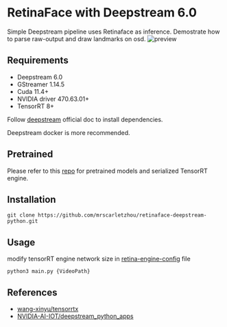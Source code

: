 <!--
 * @Author: zhouyuchong
 * @Date: 2023-07-12 10:47:30
 * @Description: 
 * @LastEditors: zhouyuchong
 * @LastEditTime: 2023-07-12 15:05:56
-->
# RetinaFace with Deepstream 6.0
Simple Deepstream pipeline uses Retinaface as inference. 
Demostrate how to parse raw-output and draw landmarks on osd.
![preview](./output.gif)

## Requirements
+ Deepstream 6.0
+ GStreamer 1.14.5
+ Cuda 11.4+
+ NVIDIA driver 470.63.01+
+ TensorRT 8+

Follow [deepstream](https://docs.nvidia.com/metropolis/deepstream/dev-guide/text/DS_Quickstart.html#dgpu-setup-for-ubuntu) official doc to install dependencies.

Deepstream docker is more recommended.
## Pretrained
Please refer to this [repo](https://github.com/wang-xinyu/tensorrtx) for pretrained models and serialized TensorRT engine.

## Installation
```
git clone https://github.com/mrscarletzhou/retinaface-deepstream-python.git
```

## Usage
modify tensorRT engine network size in [retina-engine-config](https://github.com/mrscarletzhou/retinaface-deepstream-python/blob/main/retina_network_config.txt) file
```
python3 main.py {VideoPath}
```

## References
+ [wang-xinyu/tensorrtx](https://github.com/wang-xinyu/tensorrtx)
+ [NVIDIA-AI-IOT/deepstream_python_apps](https://github.com/NVIDIA-AI-IOT/deepstream_python_apps)


